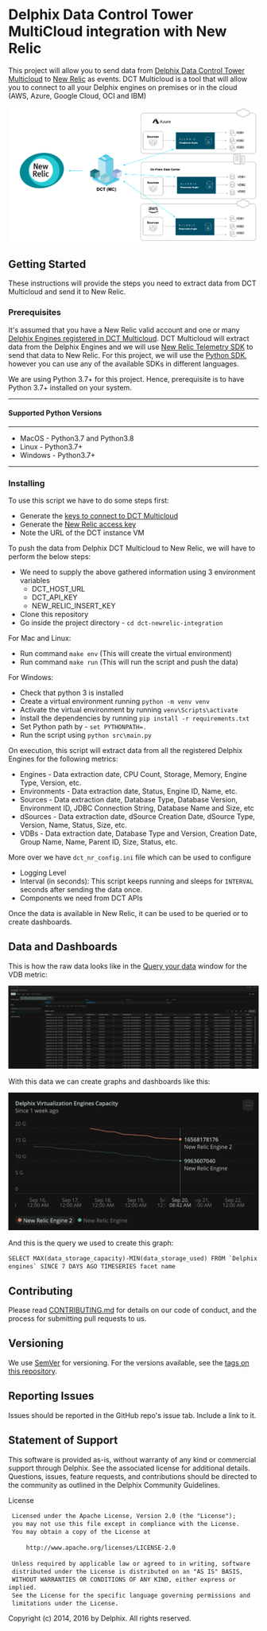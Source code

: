# Delphix Data Control Tower MultiCloud integration with New Relic

This project will allow you to send data from [Delphix Data Control Tower Multicloud](https://docs.delphix.com/dctmc) to [New Relic](https://newrelic.com/) as events. DCT Multicloud is a tool that will allow you to connect to all your Delphix engines on premises or in the cloud (AWS, Azure, Google Cloud, OCI and IBM)

![Screenshot](images/image2.png)


## Getting Started

These instructions will provide the steps you need to extract data from DCT Multicloud and send it to New Relic.


### Prerequisites

It's assumed that you have a New Relic valid account and one or many [Delphix Engines registered in DCT Multicloud](https://docs.delphix.com/dctmc/connecting-a-delphix-engine).
DCT Multicloud will extract data from the Delphix Engines and we will use [New Relic Telemetry SDK](https://docs.newrelic.com/docs/telemetry-data-platform/ingest-apis/telemetry-sdks-report-custom-telemetry-data/) to send that data to New Relic.
For this project, we will use the [Python SDK](https://github.com/newrelic/newrelic-telemetry-sdk-python), however you can use any of the available SDKs in different languages.

We are using Python 3.7+ for this project. Hence, prerequisite is to have Python 3.7+ installed on your system.

<hr>
<h4> Supported Python Versions </h4>
<hr>

- MacOS - Python3.7 and Python3.8
- Linux - Python3.7+
- Windows - Python3.7+

<hr>

### Installing
To use this script we have to do some steps first:

* Generate the [keys to connect to DCT Multicloud](https://docs.delphix.com/dctmc/authentication)
* Generate the [New Relic access key](https://docs.newrelic.com/docs/apis/intro-apis/new-relic-api-keys/#ingest-license-key)
* Note the URL of the DCT instance VM

To push the data from Delphix DCT Multicloud to New Relic, we will have to perform the below steps:

* We need to supply the above gathered information using 3 environment variables
  * DCT_HOST_URL
  * DCT_API_KEY
  * NEW_RELIC_INSERT_KEY
* Clone this repository
* Go inside the project directory - `cd dct-newrelic-integration`

For Mac and Linux:
* Run command `make env` (This will create the virtual environment)
* Run command `make run` (This will run the script and push the data)

For Windows:
* Check that python 3 is installed
* Create a virtual environment running `python -m venv venv`
* Activate the virtual environment by running `venv\Scripts\activate`
* Install the dependencies by running `pip install -r requirements.txt`
* Set Python path by - `set PYTHONPATH=.`
* Run the script using `python src\main.py`


On execution, this script will extract data from all the registered Delphix Engines for the following metrics:

* Engines - Data extraction date, CPU Count, Storage, Memory, Engine Type, Version, etc.
* Environments - Data extraction date, Status, Engine ID, Name, etc.
* Sources - Data extraction date, Database Type, Database Version, Environment ID, JDBC Connection String, Database Name and Size, etc
* dSources - Data extraction date, dSource Creation Date, dSource Type, Version, Name, Status, Size, etc.
* VDBs - Data extraction date, Database Type and Version, Creation Date, Group Name, Name, Parent ID, Size, Status, etc.

More over we have `dct_nr_config.ini` file which can be used to configure 
- Logging Level 
- Interval (in seconds): This script keeps running and sleeps for `INTERVAL` seconds after sending the data once.
- Components we need from DCT APIs

Once the data is available in New Relic, it can be used to be queried or to create dashboards.

## Data and Dashboards

This is how the raw data looks like in the [Query your data](https://docs.newrelic.com/docs/query-your-data/explore-query-data/get-started/introduction-querying-new-relic-data/#browse-data) window for the VDB metric:

![Screenshot](images/image1.png)

With this data we can create graphs and dashboards like this:

![Screenshot](images/image3.png)

And this is the query we used to create this graph:

```
SELECT MAX(data_storage_capacity)-MIN(data_storage_used) FROM `Delphix engines` SINCE 7 DAYS AGO TIMESERIES facet name
```


## Contributing

Please read [CONTRIBUTING.md](https://github.com/delphix/.github/blob/master/CONTRIBUTING.md) for details on our code of conduct, and the process for submitting pull requests to us.


## Versioning

We use [SemVer](http://semver.org/) for versioning. For the versions available, see the [tags on this repository](https://github.com/your/project/tags).


## Reporting Issues

Issues should be reported in the GitHub repo's issue tab. Include a link to it.


## Statement of Support

This software is provided as-is, without warranty of any kind or commercial support through Delphix. See the associated license for additional details. Questions, issues, feature requests, and contributions should be directed to the community as outlined in the Delphix Community Guidelines.

License
```
 Licensed under the Apache License, Version 2.0 (the "License");
 you may not use this file except in compliance with the License.
 You may obtain a copy of the License at

     http://www.apache.org/licenses/LICENSE-2.0

 Unless required by applicable law or agreed to in writing, software
 distributed under the License is distributed on an "AS IS" BASIS,
 WITHOUT WARRANTIES OR CONDITIONS OF ANY KIND, either express or implied.
 See the License for the specific language governing permissions and
 limitations under the License.
 ```
Copyright (c) 2014, 2016 by Delphix. All rights reserved.
